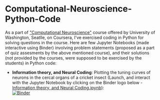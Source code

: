 # Computational-Neuroscience-Python-Code

As a part of ["Computational Neuroscience"](https://www.coursera.org/learn/computational-neuroscience) course offered by University of Washington, Seatlle, on Coursera, I've exercised coding in Python for solving questions in the course. Here are few Jupyter Notebooks (made interactive using Binder) involving problem statements (proposed as a part of quiz assesments by the above mentioned course), and their solutions (not provided by the courses, were supposed to be exercised by the students) in Python code: 

* **Information theory, and Neural Coding**: Plotting the tuning curves of neurons in the cercal organs of a cricket insect (Launch, and interact with the Jupyter Notebook by clicking on the Binder logo below - [Information theory, and Neural Coding.ipynb](https://mybinder.org/v2/gh/artisticsynapse/Computational-Neuroscience-Python-Code/master?filepath=Information%20theory%2C%20and%20Neural%20Coding.ipynb)): <br>
[![Binder](https://mybinder.org/badge_logo.svg)](https://mybinder.org/v2/gh/artisticsynapse/Computational-Neuroscience-Python-Code/8a8ea0d3992fd080a90d926126825814744223bf) 



